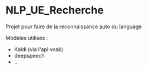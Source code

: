 # NLP_UE_Recherche

Projet pour faire de la reconnaissance auto du language

Modèles utilisés :
- Kaldi (via l'api vosk)
- deepspeech
- ...
